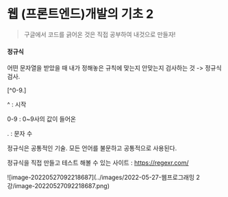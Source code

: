 # 웹 (프론트엔드)개발의 기초 2



> 구글에서 코드를 긁어온 것은 직접 공부하여 내것으로 만들자!



#### 정규식

어떤 문자열을 받았을 때 내가 정해놓은 규칙에 맞는지 안맞는지 검사하는 것 -> 정규식 검사.

[^0-9.]

^ : 시작

0-9 : 0~9사의 값이 들어온

. : 문자 수



정규식은 공통적인 기술. 모든 언어를 불문하고 공통적으로 사용된다.

정규식을 직접 만들고 테스트 해볼 수 있는 사이트 : https://regexr.com/

![image-20220527092218687](../images/2022-05-27-웹프로그래밍 2강/image-20220527092218687.png)